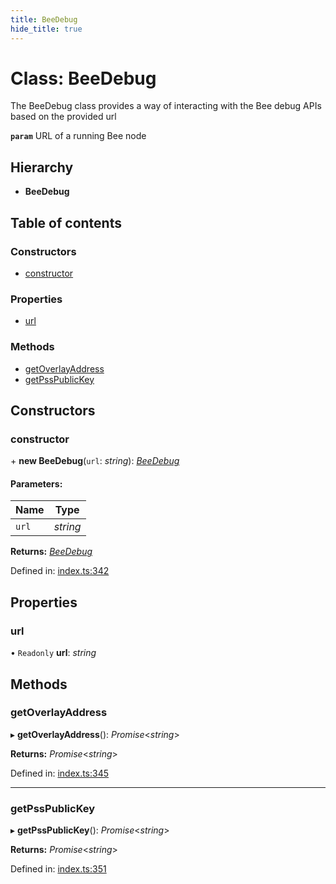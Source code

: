 ```yaml
---
title: BeeDebug
hide_title: true
---
```


# Class: BeeDebug

The BeeDebug class provides a way of interacting with the Bee debug APIs based on the provided url

**`param`** URL of a running Bee node

## Hierarchy

* **BeeDebug**

## Table of contents

### Constructors

- [constructor](beedebug#constructor)

### Properties

- [url](beedebug#url)

### Methods

- [getOverlayAddress](beedebug#getoverlayaddress)
- [getPssPublicKey](beedebug#getpsspublickey)

## Constructors

### constructor

\+ **new BeeDebug**(`url`: *string*): [*BeeDebug*](beedebug)

#### Parameters:

Name | Type |
------ | ------ |
`url` | *string* |

**Returns:** [*BeeDebug*](beedebug)

Defined in: [index.ts:342](https://github.com/ethersphere/bee-js/blob/54b2270/src/index.ts#L342)

## Properties

### url

• `Readonly` **url**: *string*

## Methods

### getOverlayAddress

▸ **getOverlayAddress**(): *Promise*<*string*\>

**Returns:** *Promise*<*string*\>

Defined in: [index.ts:345](https://github.com/ethersphere/bee-js/blob/54b2270/src/index.ts#L345)

___

### getPssPublicKey

▸ **getPssPublicKey**(): *Promise*<*string*\>

**Returns:** *Promise*<*string*\>

Defined in: [index.ts:351](https://github.com/ethersphere/bee-js/blob/54b2270/src/index.ts#L351)
